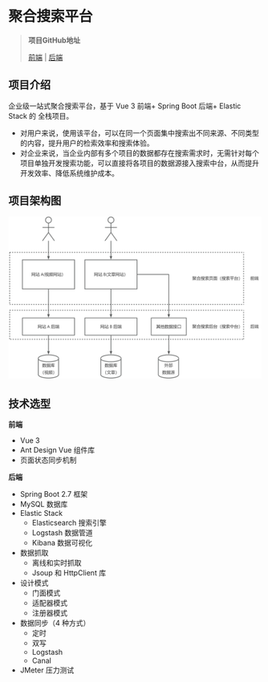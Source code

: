 # 聚合搜索平台

> **项目GitHub地址**
>
> [前端](https://github.com/codehev/so-frontend) | [后端](https://github.com/codehev/so-backend)



## 项目介绍

企业级一站式聚合搜索平台，基于 Vue 3 前端+ Spring Boot 后端+ Elastic Stack 的 全栈项目。

- 对用户来说，使用该平台，可以在同一个页面集中搜索出不同来源、不同类型的内容，提升用户的检索效率和搜索体验。
- 对企业来说，当企业内部有多个项目的数据都存在搜索需求时，无需针对每个项目单独开发搜索功能，可以直接将各项目的数据源接入搜索中台，从而提升开发效率、降低系统维护成本。





## 项目架构图

![yuque_diagram](image/README/yuque_diagram.jpg)





## 技术选型



**前端**

- Vue 3
- Ant Design Vue 组件库
- 页面状态同步机制



**后端**

- Spring Boot 2.7 框架
- MySQL 数据库
- Elastic Stack 
  - Elasticsearch 搜索引擎
  - Logstash 数据管道
  - Kibana 数据可视化
- 数据抓取
  - 离线和实时抓取
  - Jsoup 和 HttpClient 库
- 设计模式 
  - 门面模式
  - 适配器模式
  - 注册器模式
- 数据同步（4 种方式） 
  - 定时
  - 双写
  - Logstash
  - Canal
- JMeter 压力测试
